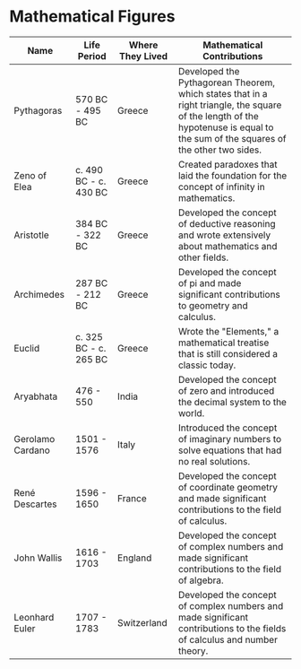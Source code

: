 # Mathematical Figures

Name|Life Period|Where They Lived|Mathematical Contributions
-|-|-|-
Pythagoras|570 BC - 495 BC|Greece|Developed the Pythagorean Theorem, which states that in a right triangle, the square of the length of the hypotenuse is equal to the sum of the squares of the other two sides.
Zeno of Elea|c. 490 BC - c. 430 BC|Greece|Created paradoxes that laid the foundation for the concept of infinity in mathematics.
Aristotle|384 BC - 322 BC|Greece|Developed the concept of deductive reasoning and wrote extensively about mathematics and other fields.
Archimedes|287 BC - 212 BC|Greece|Developed the concept of pi and made significant contributions to geometry and calculus.
Euclid|c. 325 BC - c. 265 BC|Greece|Wrote the "Elements," a mathematical treatise that is still considered a classic today.
Aryabhata|476 - 550|India|Developed the concept of zero and introduced the decimal system to the world.
Gerolamo Cardano|1501 - 1576|Italy|Introduced the concept of imaginary numbers to solve equations that had no real solutions.
René Descartes|1596 - 1650|France|Developed the concept of coordinate geometry and made significant contributions to the field of calculus.
John Wallis|1616 - 1703|England|Developed the concept of complex numbers and made significant contributions to the field of algebra.
Leonhard Euler|1707 - 1783|Switzerland|Developed the concept of complex numbers and made significant contributions to the fields of calculus and number theory.
